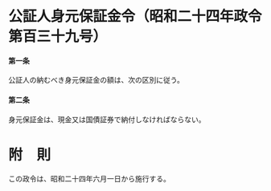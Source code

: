 # 公証人身元保証金令（昭和二十四年政令第百三十九号）
#### 第一条
公証人の納むべき身元保証金の額は、次の区別に従う。
#### 第二条
身元保証金は、現金又は国債証券で納付しなければならない。
# 附　則
この政令は、昭和二十四年六月一日から施行する。
